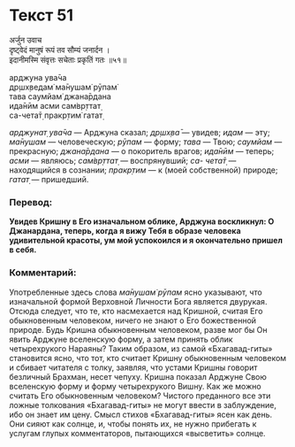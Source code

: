 # Текст 51

अर्जुन उवाच  
दृष्ट्वेदं मानुषं रूपं तव सौम्यं जनार्दन ।  
इदानीमस्मि संवृत्तः सचेताः प्रकृतिं गतः ॥५१॥

арджуна ува̄ча  
др̣шх̣ведам̇ ма̄нушам̇ рӯпам̇  
тава саумйам̇ джана̄рдана  
ида̄нӣм асми сам̇вр̣ттат̣  
са-чета̄т̣ пракр̣тим̇ гатат̣

_арджунат̣ ува̄ча_ — Арджуна сказал; _др̣шх̣ва̄_ — увидев; _идам_ — эту; _ма̄нушам_ — человеческую; _рӯпам_ — форму; _тава_ — Твою; _саумйам_ — прекрасную; _джана̄рдана_ — о покоритель врагов; _ида̄нӣм_ — теперь; _асми_ — являюсь; _сам̇вр̣ттат̣_ — воспрянувший; _са- чета̄т̣_ — находящийся в сознании; _пракр̣тим_ — к (моей собственной) природе; _гатат̣_ — пришедший.

### Перевод:

**Увидев Кришну в Его изначальном облике, Арджуна воскликнул: О Джанардана, теперь, когда я вижу Тебя в образе человека удивительной красоты, ум мой успокоился и я окончательно пришел в себя.**

### Комментарий:

Употребленные здесь слова _ма̄нушам̇ рӯпам_ ясно указывают, что изначальной формой Верховной Личности Бога является двурукая. Отсюда следует, что те, кто насмехается над Кришной, считая Его обыкновенным человеком, ничего не знают о Его божественной природе. Будь Кришна обыкновенным человеком, разве мог бы Он явить Арджуне вселенскую форму, а затем принять облик четырехрукого Нараяны? Таким образом, из самой «Бхагавад-гиты» становится ясно, что тот, кто считает Кришну обыкновенным человеком и сбивает читателя с толку, заявляя, что устами Кришны говорит безличный Брахман, несет чепуху. Кришна показал Арджуне Свою вселенскую форму и форму четырехрукого Вишну. Как же можно считать Его обыкновенным человеком? Чистого преданного все эти ложные толкования «Бхагавад-гиты» не могут ввести в заблуждение, ибо он знает им цену. Смысл стихов «Бхагавад-гиты» ясен как день. Они сияют как солнце, и, чтобы понять их, не нужно прибегать к услугам глупых комментаторов, пытающихся «высветить» солнце.